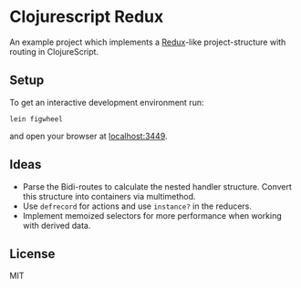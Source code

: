 # Clojurescript Redux

An example project which implements a [Redux](https://github.com/rackt/redux)-like project-structure with routing in ClojureScript.

## Setup

To get an interactive development environment run:

    lein figwheel

and open your browser at [localhost:3449](http://localhost:3449/).

## Ideas

- Parse the Bidi-routes to calculate the nested handler structure. Convert this structure into containers via multimethod.
- Use `defrecord` for actions and use `instance?` in the reducers.
- Implement memoized selectors for more performance when working with derived data.

## License

MIT
